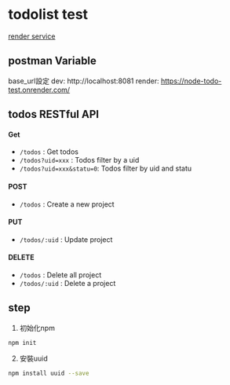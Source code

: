 # todolist test
[render service](https://node-todo-test.onrender.com/)

## postman Variable
base_url設定
dev: http://localhost:8081
render: https://node-todo-test.onrender.com/

## todos RESTful API

#### Get
* `/todos`                : Get todos
* `/todos?uid=xxx`        : Todos filter by a uid
* `/todos?uid=xxx&statu=0`: Todos filter by uid and statu

#### POST
* `/todos`                : Create a new project

#### PUT
* `/todos/:uid`           : Update project 

#### DELETE
* `/todos`                : Delete all project
* `/todos/:uid`           : Delete a project



## step

1. 初始化npm
```
npm init
```

2. 安裝uuid
```sh
npm install uuid --save
```



